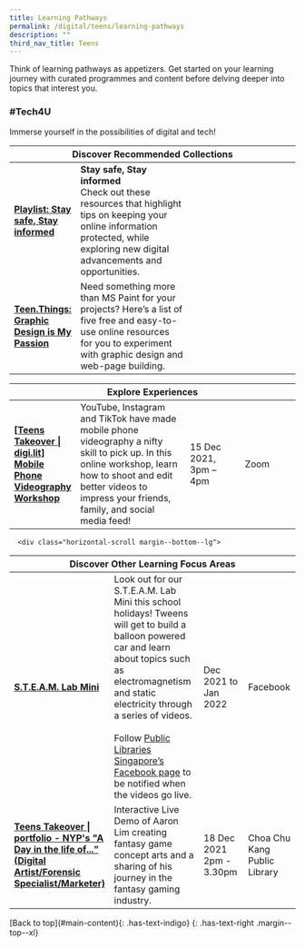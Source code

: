 ```yaml
---
title: Learning Pathways
permalink: /digital/teens/learning-pathways
description: ""
third_nav_title: Teens
---
```

Think of learning pathways as appetizers. Get started on your learning journey with curated programmes and content before delving deeper into topics that interest you.

<h3 class="has-text-indigo"><b>#Tech4U</b></h3>
Immerse yourself in the possibilities of digital and tech!
<div class="horizontal-scroll margin--bottom--lg">
  <table class="generic-table">
    <thead>
      <tr>
        <th colspan="4" class="is-uppercase has-weight-normal has-text-indigo">Discover Recommended Collections</th>
      </tr>
    </thead>
    <tbody>
      <tr>
        <td style="width: 20%;"><a href="/digital/teens/content" target="_blank" class="has-text-indigo"><b>Playlist: Stay safe, Stay informed</b></a></td>
        <td style="width: 40%;"><b>Stay safe, Stay informed</b><br>
Check out these resources that highlight tips on keeping your online information protected, while exploring new digital advancements and opportunities. </td>
        <td style="width: 20%;"></td>
        <td style="width: 20%;"></td>
      </tr>
      <tr>
        <td><a href="/digital/teens/content" target="_blank" class="has-text-indigo"><b> Teen.Things: Graphic Design is My Passion </b></a></td>
        <td> Need something more than MS Paint for your projects? Here’s a list of five free and easy-to-use online resources for you to experiment with graphic design and web-page building. </td>
        <td></td>
        <td></td>
      </tr>
    </tbody>
  </table>
</div>

<div class="horizontal-scroll margin--bottom--lg">
  <table class="generic-table">
    <thead>
      <tr>
        <th colspan="4" class="is-uppercase has-weight-normal has-text-indigo">Explore Experiences</th>
      </tr>
    </thead>
    <tbody>
      <tr>
        <td style="width: 20%;"><a href=" http://go.gov.sg/nlb-teensprogs" target="_blank" class="has-text-indigo"><b>[Teens Takeover | digi.lit] Mobile Phone Videography Workshop </b></a></td>
        <td style="width: 40%;">YouTube, Instagram and TikTok have made mobile phone videography a nifty skill to pick up. In this online workshop, learn how to shoot and edit better videos to impress your friends, family, and social media feed! </td>
        <td style="width: 20%;">15 Dec 2021,<br>3pm – 4pm</td>
        <td style="width: 20%;">Zoom</td>
      </tr>
		</tbody>
  </table>
</div>

      <div class="horizontal-scroll margin--bottom--lg">
  <table class="generic-table">
    <thead>
      <tr>
        <th colspan="4" class="is-uppercase has-weight-normal has-text-indigo">Discover Other Learning Focus Areas</th>
      </tr>
    </thead>
    <tbody>
      <tr>
        <td style="width: 20%;"><a href="https://www.facebook.com/publiclibrarysg" target="_blank" class="has-text-indigo"><b>S.T.E.A.M. Lab Mini</b></a></td>
        <td style="width: 40%;">Look out for our S.T.E.A.M. Lab Mini this school holidays! Tweens will get to build a balloon powered car and learn about topics such as electromagnetism and static electricity through a series of videos.<br><br>
Follow <a href="https://www.facebook.com/publiclibrarysg" target="_blank" class="has-text-indigo">Public Libraries Singapore’s Facebook page</a> to be notified when the videos go live.</td>
        <td style="width: 20%;">Dec 2021 to Jan 2022</td>
        <td style="width: 20%;">Facebook</td>
      </tr>
<tr>
<td><a href="https://go.gov.sg/nlb-teensprogs" target="_blank" class="has-text-indigo"><b> Teens Takeover | portfolio - NYP's "A Day in the life of...” (Digital Artist/Forensic Specialist/Marketer)</b></a></td>
        <td>Interactive Live Demo of Aaron Lim creating fantasy game concept arts and a sharing of his journey in the fantasy gaming industry.</td>
        <td>18 Dec 2021<br> 2pm - 3.30pm</td>
        <td>Choa Chu Kang Public Library</td>
      </tr>
    </tbody>
  </table>
</div>
[Back to top](#main-content){: .has-text-indigo}
{: .has-text-right .margin--top--xl}